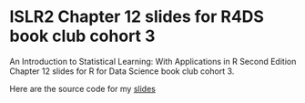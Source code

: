 # ISLR2 Chapter 12 slides for R4DS book club cohort 3

An Introduction to Statistical Learning: With Applications in R Second
Edition Chapter 12 slides for R for Data Science book club cohort 3.

Here are the source code for my
[slides](https://jauntyjjs.github.io/islr2-bookclub-cohort3-chapter12)
